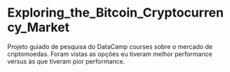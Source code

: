 # Exploring_the_Bitcoin_Cryptocurrency_Market
Projeto guiado de pesquisa do DataCamp courses sobre o mercado de criptomoedas. Foram vistas as opções eu tiveram melhor performance versus às que tiveram pior performance.
